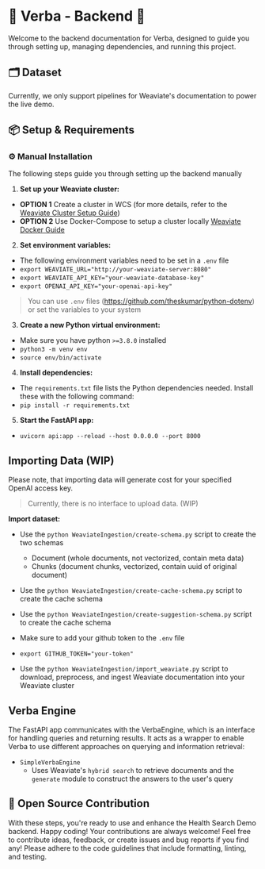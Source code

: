 # 🔧 Verba - Backend 🔧

Welcome to the backend documentation for Verba, designed to guide you through setting up, managing dependencies, and running this project.

## 🗂️ Dataset

Currently, we only support pipelines for Weaviate's documentation to power the live demo.

## 📦 Setup & Requirements

### ⚙️ Manual Installation

The following steps guide you through setting up the backend manually

1. **Set up your Weaviate cluster:**
- **OPTION 1** Create a cluster in WCS (for more details, refer to the [Weaviate Cluster Setup Guide](https://weaviate.io/developers/wcs/guides/create-instance))
- **OPTION 2** Use Docker-Compose to setup a cluster locally [Weaviate Docker Guide](https://weaviate.io/developers/weaviate/installation/docker-compose)

2. **Set environment variables:**
- The following environment variables need to be set in a `.env` file
- ```export WEAVIATE_URL="http://your-weaviate-server:8080"```
- ```export WEAVIATE_API_KEY="your-weaviate-database-key"```
- ```export OPENAI_API_KEY="your-openai-api-key"```
> You can use `.env` files (https://github.com/theskumar/python-dotenv) or set the variables to your system

3. **Create a new Python virtual environment:**
- Make sure you have python `>=3.8.0` installed
- ```python3 -m venv env```
- ```source env/bin/activate```

4. **Install dependencies:**
- The `requirements.txt` file lists the Python dependencies needed. Install these with the following command:
- ```pip install -r requirements.txt```

5. **Start the FastAPI app:**
- ```uvicorn api:app --reload --host 0.0.0.0 --port 8000```


## Importing Data (WIP)

Please note, that importing data will generate cost for your specified OpenAI access key.
> Currently, there is no interface to upload data. (WIP)

**Import dataset:**
- Use the `python WeaviateIngestion/create-schema.py` script to create the two schemas
    - Document (whole documents, not vectorized, contain meta data)
    - Chunks (document chunks, vectorized, contain uuid of original document)

- Use the `python WeaviateIngestion/create-cache-schema.py` script to create the cache schema

- Use the `python WeaviateIngestion/create-suggestion-schema.py` script to create the cache schema

- Make sure to add your github token to the `.env` file
- ```export GITHUB_TOKEN="your-token"```

- Use the `python WeaviateIngestion/import_weaviate.py` script to download, preprocess, and ingest Weaviate documentation into your Weaviate cluster


## Verba Engine

The FastAPI app communicates with the VerbaEngine, which is an interface for handling queries and returning results. It acts as a wrapper to enable Verba to use different approaches on querying and information retrieval:

- `SimpleVerbaEngine`
    - Uses Weaviate's `hybrid search` to retrieve documents and the `generate` module to construct the answers to the user's query

## 💖 Open Source Contribution

With these steps, you're ready to use and enhance the Health Search Demo backend. Happy coding!
Your contributions are always welcome! Feel free to contribute ideas, feedback, or create issues and bug reports if you find any! Please adhere to the code guidelines that include formatting, linting, and testing.


